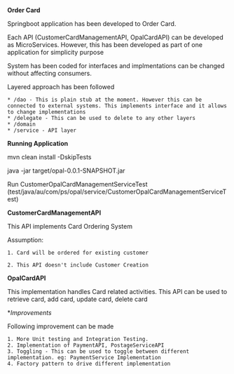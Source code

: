 **Order Card**

Springboot application has been developed to Order Card. 

Each API (CustomerCardManagementAPI, OpalCardAPI) can be developed as MicroServices. However, this has been developed as part of one application for simplicity purpose

System has been coded for interfaces and implmentations can be changed without affecting consumers.

Layered approach has been followed
    
    * /dao - This is plain stub at the moment. However this can be connected to external systems. This implements interface and it allows to change implementations
    * /delegate - This can be used to delete to any other layers
    * /domain
    * /service - API layer
    


**Running Application**

mvn clean install -DskipTests

java -jar target/opal-0.0.1-SNAPSHOT.jar

Run CustomerOpalCardManagementServiceTest (test/java/au/com/ps/opal/service/CustomerOpalCardManagementServiceTest)

**CustomerCardManagementAPI**

This API implements Card Ordering System


Assumption:
    
    1. Card will be ordered for existing customer
    
    2. This API doesn't include Customer Creation

**OpalCardAPI**

This implementation handles Card related activities. 
This API can be used to retrieve card, add card, update card, delete card

**Improvements*

Following improvement can be made

    1. More Unit testing and Integration Testing. 
    2. Implementation of PaymentAPI, PostageServiceAPI
    3. Toggling - This can be used to toggle between different implementation. eg: PaymentService Implementation
    4. Factory pattern to drive different implementation


